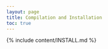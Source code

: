 ```yaml
---
layout: page
title: Compilation and Installation
toc: true
---
```


{% include content/INSTALL.md %}

